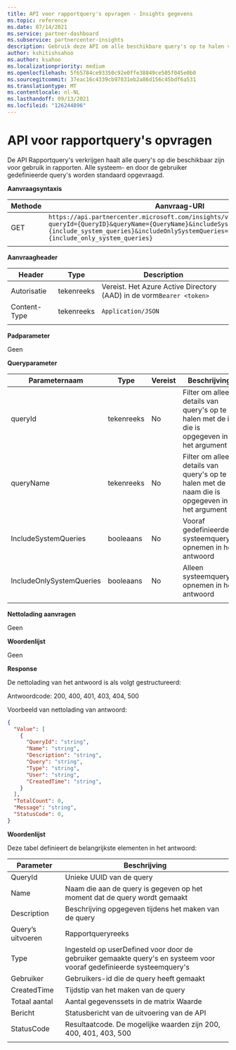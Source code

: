 ```yaml
---
title: API voor rapportquery's opvragen - Insights gegevens
ms.topic: reference
ms.date: 07/14/2021
ms.service: partner-dashboard
ms.subservice: partnercenter-insights
description: Gebruik deze API om alle beschikbare query's op te halen voor gebruik in de rapport-API.
author: kshitishsahoo
ms.author: ksahoo
ms.localizationpriority: medium
ms.openlocfilehash: 5f65784ce93350c92e0ffe38849ce505f045e0b0
ms.sourcegitcommit: 37eac16c4339cb97831eb2a86d156c45bdf6a531
ms.translationtype: MT
ms.contentlocale: nl-NL
ms.lasthandoff: 09/13/2021
ms.locfileid: "126244896"
---
```

# <a name="get-report-queries-api"></a>API voor rapportquery's opvragen

De API Rapportquery's verkrijgen haalt alle query's op die beschikbaar zijn voor gebruik in rapporten. Alle systeem- en door de gebruiker gedefinieerde query's worden standaard opgevraagd.

**Aanvraagsyntaxis**

|    Methode    |    Aanvraag-URI    |
|    ----    |    ----    |
|    GET    |    `https://api.partnercenter.microsoft.com/insights/v1/mpn/ScheduledQueries?queryId={QueryID}&queryName={QueryName}&includeSystemQueries={include_system_queries}&includeOnlySystemQueries={include_only_system_queries}`     |
|        |        |

**Aanvraagheader**

|    Header    |    Type    |    Description    |
|    ----    |    ----    |    ----    |
|    Autorisatie    |    tekenreeks    |    Vereist. Het Azure Active Directory (AAD) in de vorm`Bearer <token>`    |
|    Content-Type    |    tekenreeks    |    `Application/JSON`    |
|        |        |        |

**Padparameter**

Geen

**Queryparameter**

|    Parameternaam    |    Type    |    Vereist    |    Beschrijving    |
|    ----    |    ----    |    ----    |    ----    |
|    queryId     |    tekenreeks     |    No    |    Filter om alleen details van query's op te halen met de id die is opgegeven in het argument     |
|    queryName     |    tekenreeks     |    No    |    Filter om alleen details van query's op te halen met de naam die is opgegeven in het argument     |
|    IncludeSystemQueries     |    booleaans     |    No    |    Vooraf gedefinieerde systeemquery's opnemen in het antwoord     |
|    IncludeOnlySystemQueries     |    booleaans     |    No    |    Alleen systeemquery's opnemen in het antwoord     |
|        |        |        |        |


**Nettolading aanvragen**

Geen

**Woordenlijst**

Geen

**Response**

De nettolading van het antwoord is als volgt gestructureerd:

Antwoordcode: 200, 400, 401, 403, 404, 500

Voorbeeld van nettolading van antwoord:

```json
{ 
  "Value": [ 
    { 
      "QueryId": "string", 
      "Name": "string", 
      "Description": "string", 
      "Query": "string", 
      "Type": "string", 
      "User": "string", 
      "CreatedTime": "string", 
    } 
  ], 
  "TotalCount": 0, 
  "Message": "string", 
  "StatusCode": 0, 
} 
```

**Woordenlijst**

Deze tabel definieert de belangrijkste elementen in het antwoord:

|    Parameter    |    Beschrijving    |
|    ----    |    ----    |
|    QueryId     |    Unieke UUID van de query     |
|    Name     |    Naam die aan de query is gegeven op het moment dat de query wordt gemaakt     |
|    Description     |    Beschrijving opgegeven tijdens het maken van de query     |
|    Query’s uitvoeren     |    Rapportqueryreeks     |
|    Type     |    Ingesteld op userDefined voor door de gebruiker gemaakte query's en systeem voor vooraf gedefinieerde systeemquery's     |
|    Gebruiker     |    Gebruikers-id die de query heeft gemaakt     |
|    CreatedTime     |    Tijdstip van het maken van de query     |
|    Totaal aantal     |    Aantal gegevenssets in de matrix Waarde     |
|    Bericht     |    Statusbericht van de uitvoering van de API     |
|    StatusCode     |    Resultaatcode. De mogelijke waarden zijn 200, 400, 401, 403, 500     |
|        |        |

